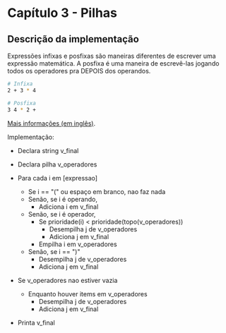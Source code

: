 # Capítulo 3 - Pilhas

## Descrição da implementação

Expressões infixas e posfixas são maneiras diferentes de escrever uma expressão matemática. A posfixa é uma maneira de escrevê-las jogando todos os operadores pra DEPOIS dos operandos.

```sh
# Infixa
2 + 3 * 4

# Posfixa
3 4 * 2 +
```

[Mais informações (em inglês)](https://github.com/ss-c-cpp/infix2postfix).

Implementação:

- Declara string v_final
- Declara pilha v_operadores

- Para cada i em [expressao]
  - Se i == "(" ou espaço em branco, nao faz nada
  - Senão, se i é operando,
    - Adiciona i em v_final
  - Senão, se i é operador,
    - Se prioridade(i) < prioridade(topo(v_operadores))
      - Desempilha j de v_operadores
      - Adiciona j em v_final
    - Empilha i em v_operadores
  - Senão, se i == ")"
    - Desempilha j de v_operadores
    - Adiciona j em v_final
- Se v_operadores nao estiver vazia
  - Enquanto houver items em v_operadores
    - Desempilha j de v_operadores
    - Adiciona j em v_final
- Printa v_final
